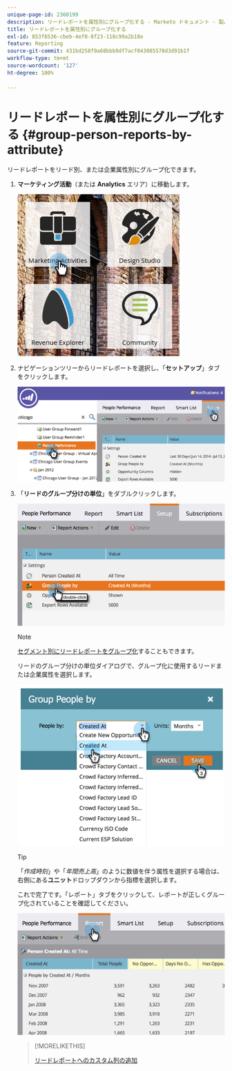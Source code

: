 ```yaml
---
unique-page-id: 2360199
description: リードレポートを属性別にグループ化する - Marketo ドキュメント - 製品ドキュメント
title: リードレポートを属性別にグループ化する
exl-id: 853f6536-cbeb-4ef0-8f23-118c99a2b18e
feature: Reporting
source-git-commit: 431bd258f9a68bbb9df7acf043085578d3d91b1f
workflow-type: tm+mt
source-wordcount: '127'
ht-degree: 100%

---
```


# リードレポートを属性別にグループ化する {#group-person-reports-by-attribute}

リードレポートをリード別、または企業属性別にグループ化できます。

1. **マーケティング活動**（または **Analytics** エリア）に移動します。

   ![](assets/image2017-3-28-10-3a22-3a53.png)

1. ナビゲーションツリーからリードレポートを選択し、「**セットアップ**」タブをクリックします。

   ![](assets/image2017-3-28-11-3a33-3a48.png)

1. 「**リードのグループ分けの単位**」をダブルクリックします。

   ![](assets/image2017-3-28-11-3a34-3a5.png)

   >[!NOTE]
   >
   >[セグメント別にリードレポートをグループ化](/help/marketo/product-docs/personalization/segmentation-and-snippets/segmentation/group-person-reports-by-segment.md)することもできます。

   リードのグループ分けの単位ダイアログで、グループ化に使用するリードまたは企業属性を選択します。

   ![](assets/image2017-3-28-11-3a34-3a42.png)

   >[!TIP]
   >
   >「_作成時刻_」や「_年間売上高_」のように数値を伴う属性を選択する場合は、右側にある&#x200B;**ユニット**&#x200B;ドロップダウンから指標を選択します。

   これで完了です。「レポート」タブをクリックして、レポートが正しくグループ化されていることを確認してください。

   ![](assets/image2017-3-28-11-3a35-3a0.png)

   >[!MORELIKETHIS]
   >
   >[リードレポートへのカスタム列の追加](/help/marketo/product-docs/reporting/basic-reporting/editing-reports/add-custom-columns-to-a-person-report.md)
